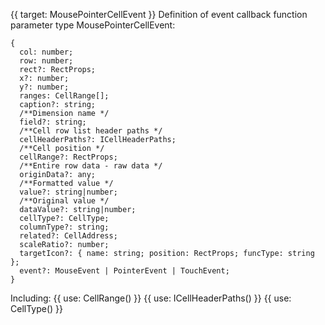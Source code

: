 {{ target: MousePointerCellEvent }}
Definition of event callback function parameter type MousePointerCellEvent:

```
{
  col: number;
  row: number;
  rect?: RectProps;
  x?: number;
  y?: number;
  ranges: CellRange[];
  caption?: string;
  /**Dimension name */
  field?: string;
  /**Cell row list header paths */
  cellHeaderPaths?: ICellHeaderPaths;
  /**Cell position */
  cellRange?: RectProps;
  /**Entire row data - raw data */
  originData?: any;
  /**Formatted value */
  value?: string|number;
  /**Original value */
  dataValue?: string|number;
  cellType?: CellType;
  columnType?: string;
  related?: CellAddress;
  scaleRatio?: number;
  targetIcon?: { name: string; position: RectProps; funcType: string };
  event?: MouseEvent | PointerEvent | TouchEvent;
}

```

Including:
{{ use: CellRange() }}
{{ use: ICellHeaderPaths() }}
{{ use: CellType() }}